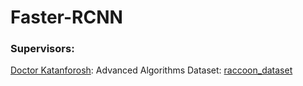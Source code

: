 # Faster-RCNN
### Supervisors:
[Doctor Katanforosh](https://scholar.google.com/citations?user=N4TgzzoAAAAJ&hl=en): Advanced Algorithms
Dataset: [raccoon_dataset](https://github.com/experiencor/raccoon_dataset)
